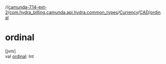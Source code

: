 //[camunda-7.14-ext-2](../../../../index.md)/[com.hydra_billing.camunda.api.hydra.common_types](../../index.md)/[Currency](../index.md)/[CAD](index.md)/[ordinal](ordinal.md)

# ordinal

[jvm]\
val [ordinal](ordinal.md): Int
